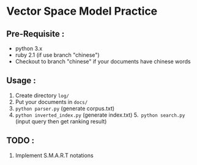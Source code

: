 Vector Space Model Practice
============

## Pre-Requisite :
* python 3.x
* ruby 2.1 (if use branch "chinese")
* Checkout to branch "chinese" if your documents have chinese words

## Usage :
1. Create directory `log/`
2. Put your documents in `docs/`
3. `python parser.py` (generate corpus.txt)
4. `python inverted_index.py` (generate index.txt)
5.` python search.py` (input query then get ranking result)


## TODO :
1. Implement S.M.A.R.T notations
